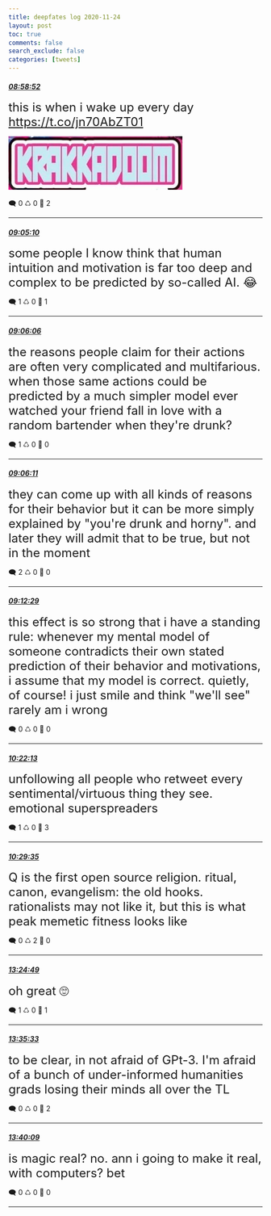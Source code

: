 ```yaml
---
title: deepfates log 2020-11-24
layout: post
toc: true
comments: false
search_exclude: false
categories: [tweets]
---
```



#### <a href = "https://twitter.com/deepfates/status/1331266042136432640">*08:58:52*</a>

<font size="5">this is when i wake up every day  https://t.co/jn70AbZT01</font>

![image from twitter](/images/EnmbaObWEAQ4DZB.jpg)


🗨️ 0 ♺ 0 🤍  2   

---
    
#### <a href = "https://twitter.com/deepfates/status/1331267624798351360">*09:05:10*</a>

<font size="5">some people I know think that human intuition and motivation is far too deep and complex to be predicted by so-called AI.  😂</font>



🗨️ 1 ♺ 0 🤍  1   

---
    
#### <a href = "https://twitter.com/deepfates/status/1331267859507412992">*09:06:06*</a>

<font size="5">the reasons people claim for their actions are often very complicated and multifarious. when those same actions could be predicted by a much simpler model  ever watched your friend fall in love with a random bartender when they're drunk?</font>



🗨️ 1 ♺ 0 🤍  0   

---
    
#### <a href = "https://twitter.com/deepfates/status/1331267880319639553">*09:06:11*</a>

<font size="5">they can come up with all kinds of reasons for their behavior but it can be more simply explained by "you're drunk and horny". and later they will admit that to be true, but not in the moment</font>



🗨️ 2 ♺ 0 🤍  0   

---
    
#### <a href = "https://twitter.com/deepfates/status/1331269466156576768">*09:12:29*</a>

<font size="5">this effect is so strong that i have a standing rule:   whenever my mental model of someone contradicts their own stated prediction of their behavior and motivations, i assume that my model is correct.  quietly, of course! i just smile and think "we'll see"  rarely am i wrong</font>



🗨️ 0 ♺ 0 🤍  0   

---
    
#### <a href = "https://twitter.com/deepfates/status/1331287015216865280">*10:22:13*</a>

<font size="5">unfollowing all people who retweet every sentimental/virtuous thing they see.  emotional superspreaders</font>



🗨️ 1 ♺ 0 🤍  3   

---
    
#### <a href = "https://twitter.com/deepfates/status/1331288869703208962">*10:29:35*</a>

<font size="5">Q is the first open source religion. ritual, canon, evangelism: the old hooks.   rationalists may not like it, but this is what peak memetic fitness looks like</font>



🗨️ 0 ♺ 2 🤍  0   

---
    
#### <a href = "https://twitter.com/deepfates/status/1331332971228368899">*13:24:49*</a>

<font size="5">oh great 🙄</font>



🗨️ 1 ♺ 0 🤍  1   

---
    
#### <a href = "https://twitter.com/deepfates/status/1331335670648893440">*13:35:33*</a>

<font size="5">to be clear, in not afraid of GPt-3. I'm afraid of a bunch of under-informed humanities grads losing their minds all over the TL</font>



🗨️ 0 ♺ 0 🤍  2   

---
    
#### <a href = "https://twitter.com/deepfates/status/1331336829799329792">*13:40:09*</a>

<font size="5">is magic real? no.  ann i going to make it real, with computers? bet</font>



🗨️ 0 ♺ 0 🤍  0   

---
    
            

